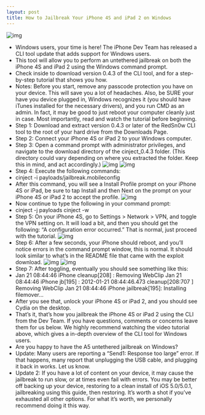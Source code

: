 ```yaml
---
layout: post
title: How to Jailbreak Your iPhone 4S and iPad 2 on Windows
---
```

![img](http://media.idownloadblog.com/wp-content/uploads/2012/01/Windows-CLI-Tool.jpg)
* Windows users, your time is here! The iPhone Dev Team has released a CLI tool update that adds support for Windows users.
* This tool will allow you to perform an untethered jailbreak on both the iPhone 4S and iPad 2 using the Windows command prompt.
* Check inside to download version 0.4.3 of the CLI tool, and for a step-by-step tutorial that shows you how.
* Notes: Before you start, remove any passcode protection you have on your device. This will save you a lot of headaches. Also, be SURE your have you device plugged in, Windows recognizes it (you should have iTunes installed for the necessary drivers), and you run CMD as an admin. In fact, it may be good to just reboot your computer cleanly just in case. Most importantly, read and watch the tutorial before beginning.
* Step 1: Download and extract version 0.4.3 or later of the RedSn0w CLI tool to the root of your hard drive from the Downloads Page.
* Step 2: Connect your iPhone 4S or iPad 2 to your Windows computer.
* Step 3: Open a command prompt with administrator privileges, and navigate to the download directory of the cinject_0.4.3 folder. (This directory could vary depending on where you extracted the folder. Keep this in mind, and act accordingly.)
![img](http://media.idownloadblog.com/wp-content/uploads/2012/01/Run-CMD-as-administrator.jpg)
![img](http://media.idownloadblog.com/wp-content/uploads/2012/01/cinject-cli-01.jpg)
* Step 4: Execute the following commands:
* cinject -i payloads/jailbreak.mobileconfig
* After this command, you will see a Install Profile prompt on your iPhone 4S or iPad, be sure to tap Install and then Next on the prompt on your iPhone 4S or iPad 2 to accept the profile.
![img](http://media.idownloadblog.com/wp-content/uploads/2012/01/Install-Profile.jpg)
* Now continue to type the following in your command prompt:
* cinject -j payloads cinject -w
* Step 5: On your iPhone 4S, go to Settings > Network > VPN, and toggle the VPN setting on. It will load a bit, and then you should get the following: “A configuration error occurred.” That is normal, just proceed with the tutorial.
![img](http://media.idownloadblog.com/wp-content/uploads/2012/01/A-configuration-error-occurred.jpg)
* Step 6: After a few seconds, your iPhone should reboot, and you’ll notice errors in the command prompt window, this is normal. It should look similar to what’s in the README file that came with the exploit download.
![img](http://media.idownloadblog.com/wp-content/uploads/2012/01/iPhone-4S-Jailbreak-Reboot.jpg)
![img](http://media.idownloadblog.com/wp-content/uploads/2012/01/cinject-cli-02.jpg)
* Step 7: After toggling, eventually you should see something like this:
* Jan 21 08:44:46 iPhone cleanup[208] : Removing WebClip Jan 21 08:44:46 iPhone jb[195] : 2012-01-21 08:44:46.473 cleanup[208:707 ] Removing WebClip Jan 21 08:44:46 iPhone jailbreak[195]: Installing filemover…
* After you see that, unlock your iPhone 4S or iPad 2, and you should see Cydia on the desktop.
* That’s it, that’s how you jailbreak the iPhone 4S or iPad 2 using the CLI from the Dev Team. If you have questions, comments or concerns leave them for us below. We highly recommend watching the video tutorial above, which gives a in-depth overview of the CLI tool for Windows users.
* Are you happy to have the A5 untethered jailbreak on Windows?
* Update: Many users are reporting a “Send1: Response too large” error. If that happens, many report that unplugging the USB cable, and plugging it back in works. Let us know.
* Update 2: If you have a lot of content on your device, it may cause the jailbreak to run slow, or at times even fail with errors. You may be better off backing up your device, restoring to a clean install of iOS 5.0/5.0.1, jailbreaking using this guide, then restoring. It’s worth a shot if you’ve exhausted all other options. For what it’s worth, we personally recommend doing it this way.

